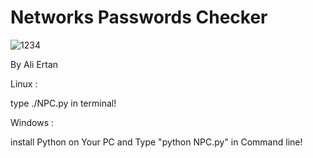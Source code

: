 # Networks Passwords Checker

![1234](https://user-images.githubusercontent.com/73932572/98090907-f12cb280-1e99-11eb-8cd9-8d1011022e84.jpg)

By Ali Ertan

Linux : 

type ./NPC.py in terminal!

Windows :
 
install Python on Your PC and Type "python NPC.py" in Command line!
